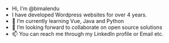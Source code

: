 -  Hi, I’m @bimalendu
-  I have developed Wordpress websites for over 4 years.
- 🌱 I’m currently learning Vue, Java and Python
- 💞️ I’m looking forward to collaborate on open source solutions
- 📫 You can reach me through my LinkedIn profile or Email etc.
